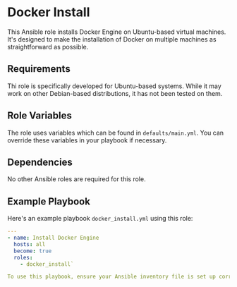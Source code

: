 Docker Install
=========

This Ansible role installs Docker Engine on Ubuntu-based virtual machines. It's designed to make the installation of Docker on multiple machines as straightforward as possible.


Requirements
------------

Thi role is specifically developed for Ubuntu-based systems. While it may work on other Debian-based distributions, it has not been tested on them.

Role Variables
--------------

The role uses variables which can be found in `defaults/main.yml`. You can override these variables in your playbook if necessary.

Dependencies
------------

No other Ansible roles are required for this role.

Example Playbook
----------------

Here's an example playbook `docker_install.yml` using this role:

```yaml
---
- name: Install Docker Engine
  hosts: all
  become: true
  roles:
    - docker_install`

To use this playbook, ensure your Ansible inventory file is set up correctly with the hosts you want to target.

